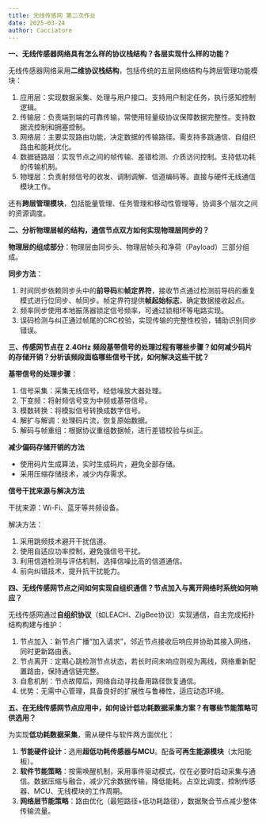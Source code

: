 ```yaml
---
title: 无线传感网 第二次作业
date: 2025-03-24
author: Cacciatore
---
```


**一、无线传感器网络具有怎么样的协议栈结构？各层实现什么样的功能？**

无线传感器网络采用**二维协议栈结构**，包括传统的五层网络结构与跨层管理功能模块：

1. 应用层：实现数据采集、处理与用户接口。支持用户制定任务，执行感知控制逻辑。
2. 传输层：负责端到端的可靠传输，常使用轻量级协议保障数据完整性。支持数据流控制和拥塞控制。
3. 网络层：主要实现路由功能，决定数据的传输路径。需支持多跳通信、自组织路由和能耗优化。
4. 数据链路层：实现节点之间的帧传输、差错检测、介质访问控制。支持低功耗的传输机制。
5. 物理层：负责射频信号的收发、调制调解、信道编码等。直接与硬件无线通信模块工作。

还有**跨层管理模块**，包括能量管理、任务管理和移动性管理等，协调多个层次之间的资源调度。



**二、分析物理层帧的结构，通信节点双方如何实现物理层同步的？**

**物理层的组成部分**：物理层由同步头、物理层帧头和净荷（Payload）三部分组成。

**同步方法**：

1. 时间同步依赖同步头中的**前导码**和**帧定界符**，接收节点通过检测前导码的重复模式进行位同步、帧同步。帧定界符提供**帧起始标志**，确定数据接收起点。
1. 频率同步使用本地振荡器锁定信号频率，可通过锁相环等电路实现。
1. 误码检测与纠正通过帧尾的CRC校验，实现传输的完整性校验，辅助识别同步错误。



**三、传感网节点在 2.4GHz 频段基带信号的处理过程有哪些步骤？如何减少码片的存储开销？分析该频段面临哪些信号干扰，如何解决这些干扰？**

**基带信号的处理步骤**：

1. 信号采集：采集无线信号，经低噪放大器处理。
2. 下变频：将射频信号变为中频或基带信号。
3. 模数转换：将模拟信号转换成数字信号。
4. 解扩与解调：处理码片流，恢复原始数据。
5. 解码与帧重组：根据协议重组数据帧，进行差错校验与纠正。

**减少偏码存储开销的方法**

- 使用码片生成算法，实时生成码片，避免全部存储。
- 采用压缩存储技术，减少内存需求。

**信号干扰来源与解决方法**

干扰来源：Wi-Fi、蓝牙等共频设备。

解决方法：

1. 采用跳频技术避开干扰信道。
2. 使用自适应功率控制，避免强信号干扰。
3. 利用信道检测与评估机制，选择信噪比高的信道通信。
4. 前向纠错技术，提升抗干扰能力。



**四、无线传感网节点之间如何实现自组织通信？节点加入与离开网络时系统如何响应？**

无线传感网通过**自组织协议**（如LEACH、ZigBee协议）实现通信，自主完成拓扑结构构建与维护：

1. 节点加入：新节点广播“加入请求”，邻近节点接收后响应并协助其接入网络，同时更新路由表。
2. 节点离开：定期心跳检测节点状态，若长时间未响应则视为离线，网络重新配置路由，保持通信链完整。
3. 自愈机制：节点故障后，网络自动寻找备用路径恢复通信。
4. 优势：无需中心管理，具备良好的扩展性与鲁棒性，适应动态环境。



**五、在无线传感网节点应用中，如何设计低功耗数据采集方案？有哪些节能策略可供选用？**

为实现**低功耗数据采集**，需从硬件与软件两方面优化：

1. **节能硬件设计**：选用**超低功耗传感器与MCU**。配备**可再生能源模块**（太阳能板）。
2. **软件节能策略**：按需唤醒机制，采用事件驱动模式，仅在必要时启动采集与通信。数据压缩与融合，减少冗余数据传输，降低能耗。占空比调度，控制传感器、MCU、无线模块的工作周期。
3. **网络层节能策略**：路由优化（最短路径+低功耗路径），数据聚合节点减少整体传输流量。